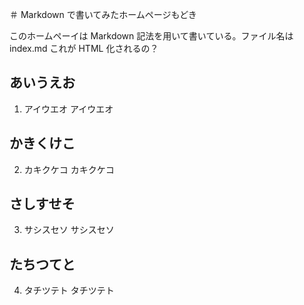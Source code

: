 
＃ Markdown で書いてみたホームページもどき

このホームペーイは Markdown 記法を用いて書いている。ファイル名は index.md
これが HTML 化されるの？



## あいうえお

1. アイウエオ アイウエオ


## かきくけこ

2. カキクケコ カキクケコ


## さしすせそ


3. サシスセソ サシスセソ


## たちつてと

4. タチツテト タチツテト

